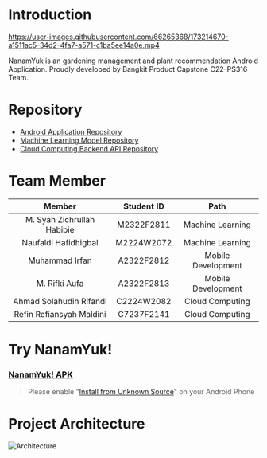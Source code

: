 # Introduction
https://user-images.githubusercontent.com/66265368/173214670-a1511ac5-34d2-4fa7-a571-c1ba5ee14a0e.mp4

NanamYuk is an gardening management and plant recommendation Android Application. Proudly developed by Bangkit Product Capstone C22-PS316 Team.

# Repository
- [Android Application Repository](https://github.com/NanamYuk/NanamYuk-Android)
- [Machine Learning Model Repository](https://github.com/NanamYuk/NanamYuk-ML)
- [Cloud Computing Backend API Repository](https://github.com/NanamYuk/backend)

# Team Member

|            Member           | Student ID |        Path        |                                                   
| :-------------------------: | :--------: | :----------------: | 
|M. Syah Zichrullah Habibie   | M2322F2811 |  Machine Learning  | 
|      Naufaldi Hafidhigbal     | M2224W2072 |  Machine Learning  |
|     Muhammad Irfan    | A2322F2812| Mobile Development |
|    M. Rifki Aufa     | A2322F2813 | Mobile Development |
|Ahmad Solahudin Rifandi    | C2224W2082 |   Cloud Computing  |             
| Refin Refiansyah Maldini | C7237F2141 |   Cloud Computing  |

# Try NanamYuk!
### [NanamYuk! APK](https://storage.googleapis.com/nanamyuk-bucket/NanamYuk.apk)
> Please enable "[Install from Unknown Source](https://www.maketecheasier.com/install-apps-from-unknown-sources-android/)" on your Android Phone

# Project Architecture

![Architecture](https://user-images.githubusercontent.com/63545373/173236177-067c868b-75bb-4dc3-9e2f-618929de0204.jpg)

